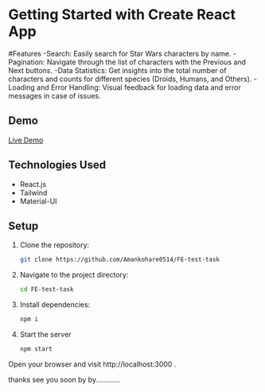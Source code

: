 # Getting Started with Create React App

#Features
-Search: Easily search for Star Wars characters by name.
-Pagination: Navigate through the list of characters with the Previous and Next buttons.
-Data Statistics: Get insights into the total number of characters and counts for different species (Droids, Humans, and Others).
-Loading and Error Handling: Visual feedback for loading data and error messages in case of issues.


## Demo

[Live Demo](https://fe-test-task-tan.vercel.app/)


## Technologies Used

- React.js
- Tailwind
- Material-UI

## Setup

1. Clone the repository:

   ```bash
   git clone https://github.com/Amankohare0514/FE-test-task

2. Navigate to the project directory:

   ```bash
   cd FE-test-task

3. Install dependencies:

   ```bash
   npm i

4. Start the server

   ```bash
   npm start

Open your browser and visit http://localhost:3000 .



thanks see you soon 
         by by............



